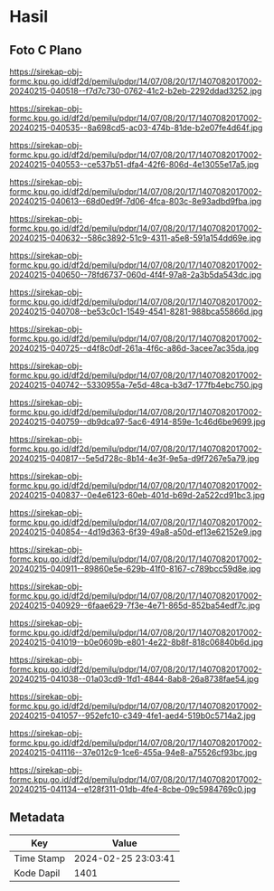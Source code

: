 # Hasil

## Foto C Plano

https://sirekap-obj-formc.kpu.go.id/df2d/pemilu/pdpr/14/07/08/20/17/1407082017002-20240215-040518--f7d7c730-0762-41c2-b2eb-2292ddad3252.jpg

https://sirekap-obj-formc.kpu.go.id/df2d/pemilu/pdpr/14/07/08/20/17/1407082017002-20240215-040535--8a698cd5-ac03-474b-81de-b2e07fe4d64f.jpg

https://sirekap-obj-formc.kpu.go.id/df2d/pemilu/pdpr/14/07/08/20/17/1407082017002-20240215-040553--ce537b51-dfa4-42f6-806d-4e13055e17a5.jpg

https://sirekap-obj-formc.kpu.go.id/df2d/pemilu/pdpr/14/07/08/20/17/1407082017002-20240215-040613--68d0ed9f-7d06-4fca-803c-8e93adbd9fba.jpg

https://sirekap-obj-formc.kpu.go.id/df2d/pemilu/pdpr/14/07/08/20/17/1407082017002-20240215-040632--586c3892-51c9-4311-a5e8-591a154dd69e.jpg

https://sirekap-obj-formc.kpu.go.id/df2d/pemilu/pdpr/14/07/08/20/17/1407082017002-20240215-040650--78fd6737-060d-4f4f-97a8-2a3b5da543dc.jpg

https://sirekap-obj-formc.kpu.go.id/df2d/pemilu/pdpr/14/07/08/20/17/1407082017002-20240215-040708--be53c0c1-1549-4541-8281-988bca55866d.jpg

https://sirekap-obj-formc.kpu.go.id/df2d/pemilu/pdpr/14/07/08/20/17/1407082017002-20240215-040725--d4f8c0df-261a-4f6c-a86d-3acee7ac35da.jpg

https://sirekap-obj-formc.kpu.go.id/df2d/pemilu/pdpr/14/07/08/20/17/1407082017002-20240215-040742--5330955a-7e5d-48ca-b3d7-177fb4ebc750.jpg

https://sirekap-obj-formc.kpu.go.id/df2d/pemilu/pdpr/14/07/08/20/17/1407082017002-20240215-040759--db9dca97-5ac6-4914-859e-1c46d6be9699.jpg

https://sirekap-obj-formc.kpu.go.id/df2d/pemilu/pdpr/14/07/08/20/17/1407082017002-20240215-040817--5e5d728c-8b14-4e3f-9e5a-d9f7267e5a79.jpg

https://sirekap-obj-formc.kpu.go.id/df2d/pemilu/pdpr/14/07/08/20/17/1407082017002-20240215-040837--0e4e6123-60eb-401d-b69d-2a522cd91bc3.jpg

https://sirekap-obj-formc.kpu.go.id/df2d/pemilu/pdpr/14/07/08/20/17/1407082017002-20240215-040854--4d19d363-6f39-49a8-a50d-ef13e62152e9.jpg

https://sirekap-obj-formc.kpu.go.id/df2d/pemilu/pdpr/14/07/08/20/17/1407082017002-20240215-040911--89860e5e-629b-41f0-8167-c789bcc59d8e.jpg

https://sirekap-obj-formc.kpu.go.id/df2d/pemilu/pdpr/14/07/08/20/17/1407082017002-20240215-040929--6faae629-7f3e-4e71-865d-852ba54edf7c.jpg

https://sirekap-obj-formc.kpu.go.id/df2d/pemilu/pdpr/14/07/08/20/17/1407082017002-20240215-041019--b0e0609b-e801-4e22-8b8f-818c06840b6d.jpg

https://sirekap-obj-formc.kpu.go.id/df2d/pemilu/pdpr/14/07/08/20/17/1407082017002-20240215-041038--01a03cd9-1fd1-4844-8ab8-26a8738fae54.jpg

https://sirekap-obj-formc.kpu.go.id/df2d/pemilu/pdpr/14/07/08/20/17/1407082017002-20240215-041057--952efc10-c349-4fe1-aed4-519b0c5714a2.jpg

https://sirekap-obj-formc.kpu.go.id/df2d/pemilu/pdpr/14/07/08/20/17/1407082017002-20240215-041116--37e012c9-1ce6-455a-94e8-a75526cf93bc.jpg

https://sirekap-obj-formc.kpu.go.id/df2d/pemilu/pdpr/14/07/08/20/17/1407082017002-20240215-041134--e128f311-01db-4fe4-8cbe-09c5984769c0.jpg


## Metadata

| Key        | Value               |
| ---------- | ------------------- |
| Time Stamp | 2024-02-25 23:03:41 |
| Kode Dapil | 1401                |



